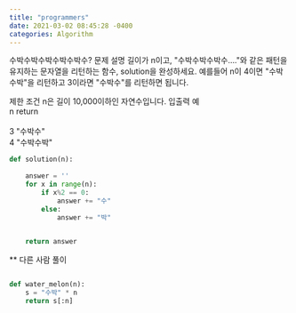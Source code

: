 ```yaml
---
title: "programmers"
date: 2021-03-02 08:45:28 -0400
categories: Algorithm
---
```


수박수박수박수박수박수?
문제 설명
길이가 n이고, "수박수박수박수...."와 같은 패턴을 유지하는 문자열을 리턴하는 함수, solution을 완성하세요. 예를들어 n이 4이면 "수박수박"을 리턴하고 3이라면 "수박수"를 리턴하면 됩니다.

제한 조건
n은 길이 10,000이하인 자연수입니다.
입출력 예 </br>
n	return </br>    
3	"수박수"</br>
4	"수박수박"</br>

```python
def solution(n):
    
    answer = ''
    for x in range(n):
        if x%2 == 0:
            answer += "수"
        else: 
            answer += "박"
    

    return answer

```
** 다른 사람 풀이

```python

def water_melon(n):
    s = "수박" * n
    return s[:n]


```
